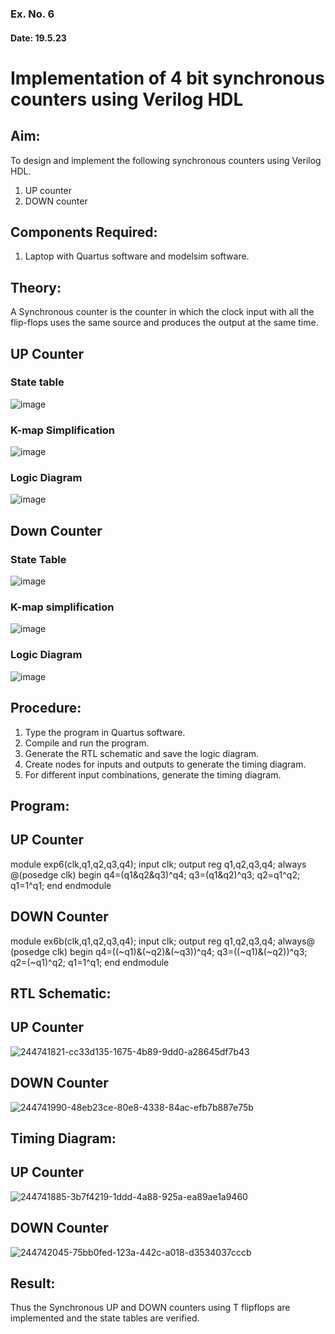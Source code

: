 ### Ex. No. 6
#### Date: 19.5.23
# Implementation of 4 bit synchronous counters using Verilog HDL
## Aim:
To design and implement the following synchronous counters using Verilog HDL.
1.	UP counter
2.	DOWN counter
## Components Required:
1.	Laptop with Quartus software and modelsim software.
## Theory:
A Synchronous counter is the counter in which the clock input with all the flip-flops uses the same source and produces the output at the same time.
## UP Counter
### State table
![image](https://github.com/rvinifa/Counter/assets/133735746/ede78598-89fd-4aeb-9d82-329e45d05f2a)

### K-map Simplification

   ![image](https://github.com/rvinifa/Counter/assets/133735746/21554263-611b-44a2-8f78-7b2220ef5a05)
   
### Logic Diagram
![image](https://github.com/rvinifa/Counter/assets/133735746/2ab715d3-f6d5-4cf6-8fda-8fa666518c0b)



## Down Counter
### State Table
 ![image](https://github.com/rvinifa/Counter/assets/133735746/5be9585c-11aa-47c3-beaf-0dca916750f2)

### K-map simplification
 ![image](https://github.com/rvinifa/Counter/assets/133735746/dde7bc60-3a4f-4fb7-811d-f420cb74bdef)

### Logic Diagram
 ![image](https://github.com/rvinifa/Counter/assets/133735746/64e2d7b7-1646-4ca7-bc6c-c7c10881223c)

## Procedure:
1.	Type the program in Quartus software.
2.	Compile and run the program.
3.	Generate the RTL schematic and save the logic diagram.
4.	Create nodes for inputs and outputs to generate the timing diagram.
5.	For different input combinations, generate the timing diagram.


## Program:
## UP Counter
module exp6(clk,q1,q2,q3,q4);
input clk;
output reg q1,q2,q3,q4;
always @(posedge clk)
begin
q4=(q1&q2&q3)^q4;
q3=(q1&q2)^q3;
q2=q1^q2;
q1=1^q1;
end
endmodule
## DOWN Counter
module ex6b(clk,q1,q2,q3,q4);
input clk;
output reg q1,q2,q3,q4;
always@ (posedge clk)
begin
 q4=((~q1)&(~q2)&(~q3))^q4;
 q3=((~q1)&(~q2))^q3;
 q2=(~q1)^q2;
 q1=1^q1;
end
endmodule 
## RTL Schematic:
## UP Counter
![244741821-cc33d135-1675-4b89-9dd0-a28645df7b43](https://github.com/NaveenSivamalai/Counter/assets/123792574/247810fe-3ea2-4799-a7a3-1e18a65aad60)

## DOWN Counter
![244741990-48eb23ce-80e8-4338-84ac-efb7b887e75b](https://github.com/NaveenSivamalai/Counter/assets/123792574/7420fe14-d9c2-4e47-a251-1269105b8a5e)


## Timing Diagram:
## UP Counter
![244741885-3b7f4219-1ddd-4a88-925a-ea89ae1a9460](https://github.com/NaveenSivamalai/Counter/assets/123792574/895e13a5-c50c-4ee4-9609-0291c4eeb2e0)

## DOWN Counter
![244742045-75bb0fed-123a-442c-a018-d3534037cccb](https://github.com/NaveenSivamalai/Counter/assets/123792574/c3890444-4db9-4802-80d3-3b693d1e652f)

## Result:
Thus the Synchronous UP and DOWN counters using T flipflops are implemented and the state tables are verified.

